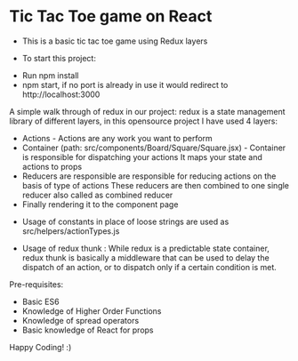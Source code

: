 # Tic Tac Toe game on React

- This is a basic tic tac toe game using Redux layers

- To start this project:
* Run npm install
* npm start, if no port is already in use it would redirect to http://localhost:3000

A simple walk through of redux in our project:
redux is a state management library of different layers, in this opensource project I have used 4 layers:
* Actions - Actions are any work you want to perform
* Container (path: src/components/Board/Square/Square.jsx) - Container is responsible for dispatching your actions
It maps your state and actions to props
* Reducers are responsible are responsible for reducing actions on the basis of type of actions
These reducers are then combined to one single reducer also called as combined reducer
* Finally rendering it to the component page

- Usage of constants in place of loose strings are used as src/helpers/actionTypes.js 

- Usage of redux thunk : While redux is a predictable state container, redux thunk is basically a middleware that can be used to delay the dispatch of an action, or to dispatch only if a certain condition is met. 

Pre-requisites:
* Basic ES6
* Knowledge of Higher Order Functions
* Knowledge of spread operators
* Basic knowledge of React for props

Happy Coding! :) 
